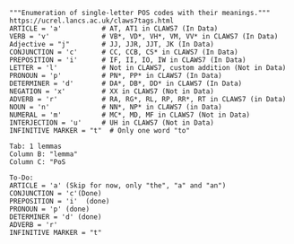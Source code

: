     """Enumeration of single-letter POS codes with their meanings."""
    https://ucrel.lancs.ac.uk/claws7tags.html
    ARTICLE = 'a'          # AT, AT1 in CLAWS7 (In Data)
    VERB = 'v'             # VB*, VD*, VH*, VM, VV* in CLAWS7 (In Data) 
    Adjective = "j"        # JJ, JJR, JJT, JK (In Data)
    CONJUNCTION = 'c'      # CC, CCB, CS* in CLAWS7 (In Data)
    PREPOSITION = 'i'      # IF, II, IO, IW in CLAWS7 (In Data)
    LETTER = 'l'           # Not in CLAWS7, custom addition (Not in Data)
    PRONOUN = 'p'          # PN*, PP* in CLAWS7 (In Data)
    DETERMINER = 'd'       # DA*, DB*, DD* in CLAWS7 (In Data)
    NEGATION = 'x'         # XX in CLAWS7 (Not in Data)
    ADVERB = 'r'           # RA, RG*, RL, RP, RR*, RT in CLAWS7 (in Data)
    NOUN = 'n'             # NN*, NP* in CLAWS7 (in Data)
    NUMERAL = 'm'          # MC*, MD, MF in CLAWS7 (Not in Data)
    INTERJECTION = 'u'     # UH in CLAWS7 (Not in Data)
    INFINITIVE MARKER = "t"  # Only one word "to"

    Tab: 1 lemmas
    Column B: "lemma"
    Column C: "PoS
    
    To-Do:
    ARTICLE = 'a' (Skip for now, only "the", "a" and "an")
    CONJUNCTION = 'c'(Done)
    PREPOSITION = 'i'  (done)
    PRONOUN = 'p' (done)
    DETERMINER = 'd' (done)
    ADVERB = 'r'  
    INFINITIVE MARKER = "t"